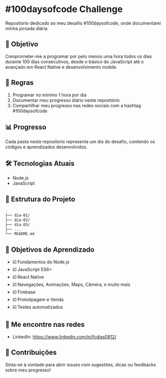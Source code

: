 # #100daysofcode Challenge
Repositório dedicado ao meu desafio #100daysofcode, onde documentarei minha jornada diária

## 🎯 Objetivo
Comprometer-me a programar por pelo menos uma hora todos os dias durante 100 dias consecutivos, desde o básico do JavaScript até o avançado em React Native e desenvolvimento mobile.

## 📝 Regras
1. Programar no mínimo 1 hora por dia
2. Documentar meu progresso diário neste repositório
3. Compartilhar meu progresso nas redes sociais com a hashtag #100daysofcode

## 📊 Progresso
Cada pasta neste repositório representa um dia do desafio, contendo os códigos e aprendizados desenvolvidos.

## 🛠️ Tecnologias Atuais

- Node.js
- JavaScript

## 📂 Estrutura do Projeto

```bash
.
├── dia-01/
├── dia-02/
├── dia-03/
├── ...
└── README.md
```

## 🎯 Objetivos de Aprendizado

- ☑️ Fundamentos do Node.js
- ☑️ JavaScript ES6+
- ☑️ React Native
- ☑️ Navegações, Animações, Maps, Câmera, e muito mais
- ☑️ Firebase
- ☑️ Prototipagem e Venda
- ☑️ Testes automatizados

## 📱 Me encontre nas redes
- LinkedIn: https://www.linkedin.com/in/fcdias0812/

## 🤝 Contribuições
Sinta-se à vontade para abrir issues com sugestões, dicas ou feedbacks sobre meu progresso!

